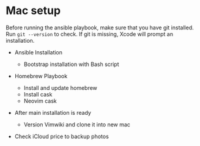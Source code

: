 # Mac setup

Before running the ansible playbook, make sure that you have git installed.
Run ```git --version``` to check. If git is missing, Xcode will prompt an installation.


- Ansible Installation
  - Bootstrap installation with Bash script
- Homebrew Playbook
  - Install and update homebrew
  - Install cask
  - Neovim cask



- After main installation is ready
  - Version Vimwiki and clone it into new mac
- Check iCloud price to backup photos
